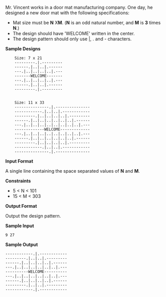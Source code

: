 Mr. Vincent works in a door mat manufacturing company. One day, he designed a new door mat with the following specifications:

- Mat size must be **N** X**M**. (**N** is an odd natural number, and **M** is **3** times **N**.)
- The design should have 'WELCOME' written in the center.
- The design pattern should only use |, . and - characters.

**Sample Designs**

```
    Size: 7 x 21 
    ---------.|.---------
    ------.|..|..|.------
    ---.|..|..|..|..|.---
    -------WELCOME-------
    ---.|..|..|..|..|.---
    ------.|..|..|.------
    ---------.|.---------
    
    
    Size: 11 x 33
    ---------------.|.---------------
    ------------.|..|..|.------------
    ---------.|..|..|..|..|.---------
    ------.|..|..|..|..|..|..|.------
    ---.|..|..|..|..|..|..|..|..|.---
    -------------WELCOME-------------
    ---.|..|..|..|..|..|..|..|..|.---
    ------.|..|..|..|..|..|..|.------
    ---------.|..|..|..|..|.---------
    ------------.|..|..|.------------
    ---------------.|.---------------
```

**Input Format**

A single line containing the space separated values of **N** and **M**.

**Constraints**

- 5 < N < 101
- 15 < M < 303

**Output Format**

Output the design pattern.

**Sample Input**

```
9 27
```

**Sample Output**

```
------------.|.------------
---------.|..|..|.---------
------.|..|..|..|..|.------
---.|..|..|..|..|..|..|.---
----------WELCOME----------
---.|..|..|..|..|..|..|.---
------.|..|..|..|..|.------
---------.|..|..|.---------
------------.|.------------
```


